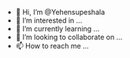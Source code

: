 - 👋 Hi, I’m @Yehensupeshala
- 👀 I’m interested in ...
- 🌱 I’m currently learning ...
- 💞️ I’m looking to collaborate on ...
- 📫 How to reach me ...

<!---
Yehensupeshala/Yehensupeshala is a ✨ special ✨ repository because its `README.md` (this file) appears on your GitHub profile.
You can click the Preview link to take a look at your changes.
--->
